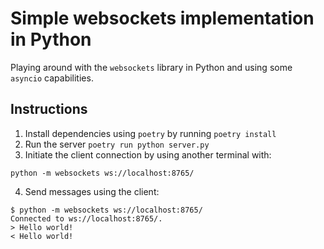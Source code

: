 # Simple websockets implementation in Python

Playing around with the `websockets` library in Python and using some `asyncio` capabilities.

## Instructions
1. Install dependencies using `poetry` by running `poetry install`
2. Run the server `poetry run python server.py`
3. Initiate the client connection by using another terminal with:

```
python -m websockets ws://localhost:8765/
```
4. Send messages using the client:

``` 
$ python -m websockets ws://localhost:8765/
Connected to ws://localhost:8765/.
> Hello world!
< Hello world!
```
